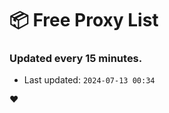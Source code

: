 # :package: Free Proxy List
### Updated every 15 minutes.

- Last updated: `2024-07-13 00:34`

:heart:
